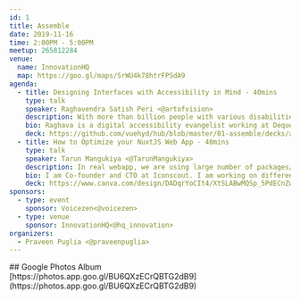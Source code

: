 ```yaml
---
id: 1
title: Assemble
date: 2019-11-16
time: 2:00PM - 5:00PM
meetup: 265812284
venue:
  name: InnovationHQ
  map: https://goo.gl/maps/5rWU4k78htrFPSdA9
agenda:
  - title: Designing Interfaces with Accessibility in Mind - 40mins
    type: talk
    speaker: Raghavendra Satish Peri <@artofvision>
    description: With more than billion people with various disabilities across the world it is high time that businesses rethink their strategy to address this growing market. In this talk we will be covering few topics on how to design accessible interfaces.
    bio: Raghava is a digital accessibility evangelist working at Deque Systems as Senior Accessibility Consultant breaking web accessibility & mobile accessibility challenges. He authors an Accessibility Blog & is galvanising the adoption of accessibility by inspiring the local tech community with meetups and mentorship. When away from his computer, Raghava can be found at local cafes & restaurants sampling cuisines, attending local meetups, listening to audio books or writing on his Personal Blog.
    deck: https://github.com/vuehyd/hub/blob/master/01-assemble/decks/assemble-talk-1.pdf
  - title: How to Optimize your NuxtJS Web App - 40mins
    type: talk
    speaker: Tarun Mangukiya <@TarunMangukiya>
    description: In real webapp, we are using large number of packages/libraries, plugins, vuex, vue-router, etc. When it comes to speed, it's largely dependent on how we code and define our overall architecture. I'll deep-dive into how can you analyse vuejs bundle using bundle analyzer and improve your site's speed by using different webpack features such as lazy loading, re-defining imports and others.
    bio: I am Co-founder and CTO at Iconscout. I am working on different technologies such as VueJS, Nuxt, GraphQL, Serverless, DevOps, etc. Currently, I am deeply looking into overall architecture of Iconscout.
    deck: https://www.canva.com/design/DADqrYoCIt4/XtSLABwMQSp_5PdECnZwZQ/view
sponsors:
  - type: event
    sponsor: Voicezen<@voicezen>
  - type: venue
    sponsor: InnovationHQ<@hq_innovation>
organizers:
  - Praveen Puglia <@praveenpuglia>
---
```


<EventPage />
## Google Photos Album 
[https://photos.app.goo.gl/BU6QXzECrQBTG2dB9](https://photos.app.goo.gl/BU6QXzECrQBTG2dB9)
